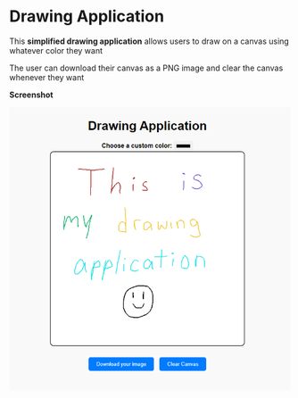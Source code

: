 # Drawing Application
This **simplified drawing application** allows users to draw on a canvas using whatever color they want

The user can download their canvas as a PNG image and clear the canvas whenever they want

**Screenshot**

![drawing](/drawing.PNG)
